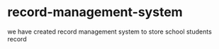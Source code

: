 # record-management-system
we have created record management system to store school students record
